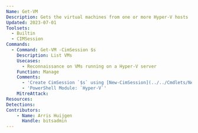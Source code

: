 ```yaml
---
Name: Get-VM
Description: Gets the virtual machines from one or more Hyper-V hosts
Updated: 2023-07-01
Toolsets:
  - Builtin
  - CIMSession
Commands:
  - Command: Get-VM -CimSession $s
    Description: List VMs
    Usecases:
      - Reconnaissance on VMs running on a Hyper-V server
    Function: Manage
    Comments:
      - 'Create CimSession `$s` using [New-CimSession](../../Cmdlets/New-CimSession/)'
      - 'PowerShell Module: `Hyper-V`'
    MitreAttack:
Resources:
Detections:
Contributors:
    - Name: Arris Huijgen
      Handle: bitsadmin
---
```

